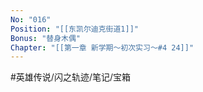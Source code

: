 ```yaml
---
No: "016"
Position: "[[东凯尔迪克街道1]]"
Bonus: "替身木偶"
Chapter: "[[第一章 新学期～初次实习～#4 24]]"
---
```


#英雄传说/闪之轨迹/笔记/宝箱